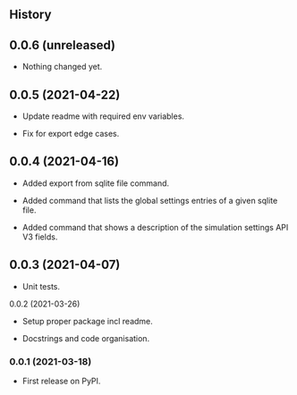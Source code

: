## History

0.0.6 (unreleased)
------------------

- Nothing changed yet.


0.0.5 (2021-04-22)
------------------

- Update readme with required env variables.

- Fix for export edge cases.


0.0.4 (2021-04-16)
------------------

- Added export from sqlite file command.

- Added command that lists the global settings entries of a given sqlite file.

- Added command that shows a description of the simulation settings API V3 fields.


0.0.3 (2021-04-07)
------------------

- Unit tests.


0.0.2 (2021-03-26)

- Setup proper package incl readme.

- Docstrings and code organisation.


### 0.0.1 (2021-03-18)

* First release on PyPI.

